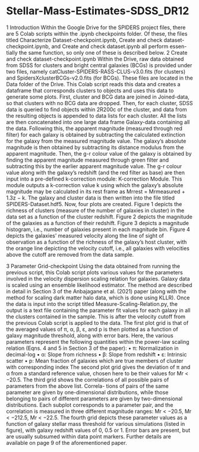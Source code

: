 # Stellar-Mass-Estimates-SDSS_DR12
1 Introduction
Within the Google Drive for the SPIDERS project files, there are 5 Colab scripts within the .ipynb checkpoints folder. Of these, the files titled Characterize Dataset-checkpoint.ipynb, Create and check dataset-checkpoint.ipynb, and Create and check dataset.ipynb all perform essen- tially the same function, so only one of these is described below.
2 Create and check dataset-checkpoint.ipynb
Within the Drive, raw data obtained from SDSS for clusters and bright central galaxies (BCGs) is provided under two files, namely catCluster-SPIDERS-RASS-CLUS-v3.0.fits (for clusters) and SpidersXclusterBCGs-v2.0.fits (for BCGs). These files are located in the Data folder of the Drive. This Colab script reads this data and creates a dataframe that corresponds clusters to objects and uses this data to generate some plots.
First, cluster and BCG data are joined in Joined-data, so that clusters with no BCG data are dropped. Then, for each cluster, SDSS data is queried to find objects within 2R200c of the cluster, and data from the resulting objects is appended to data lists for each cluster. All the lists are then concatenated into one large data frame Galaxy-data containing all the data.
Following this, the apparent magnitude (measured through red filter) for each galaxy is obtained by subtracting the calculated extinction for the galaxy from the measured magnitude value. The galaxy’s absolute magnitude is then obtained by subtracting its distance modulus from the apparent magnitude. Then, the g-r colour value of the galaxy is obtained by finding the apparent magnitude measured through green filter and subtracting this by the earlier apparent magnitude value. The g-r colour value along with the galaxy’s redshift (and the red filter as base) are then input into a pre-defined k-correction module: K-correction Module. This module outputs a k-correction value k using which the galaxy’s absolute magnitude may be calculated in its rest frame as Mrrest = Mrmeasured + 1.3z − k.
The galaxy and cluster data is then written into the file titled SPIDERS-Dataset.hdf5.
Now, four plots are created. Figure 1 depicts the richness of clusters (measure of the number of galaxies in cluster) in the data set as a function of the cluster redshift. Figure 2 depicts the magnitude of the galaxies as a function of their redshift. Figure 3 depicts a magnitude histogram, i.e., number of galaxies present in each magnitude bin. Figure 4 depicts the galaxies’ measured velocity along the line of sight of observation as a function of the richness of the galaxy’s host cluster, with the orange line depicting the velocity cutoff, i.e., all galaxies with velocities above the cutoff are removed from the data sample.

3 Parameter Grid-checkpoint
Using the data obtained from running the previous script, this Colab script plots various values for the parameters involved in the velocity dispersion scaling relation for galaxies. Galaxy data is scaled using an ensemble likelihood estimator. The method are described in detail in Section 3 of the Anbajagane et al. (2021) paper (along with the method for scaling dark matter halo data, which is done using KLLR).
Once the data is input into the script titled Measure-Scaling-Relation.py, the output is a text file containing the parameter fit values for each galaxy in all the clusters contained in the sample. This is after the velocity cutoff from the previous Colab script is applied to the data.
The first plot grid is that of the averaged values of π, α, β, ε, and p is then plotted as a function of galaxy magnitude threshold, along with error bars. Here, the various parameters represent the following quantities within the power-law scaling relation (Eqns. 4 and 5 in Section 3 of the paper):
• π: Normalization in decimal-log • α: Slope from richness
• β: Slope from redshift
• ε: Intrinsic scatter
• p: Mean fraction of galaxies which are true members of cluster with corresponding index
The second plot grid gives the deviation of π and α from a standard reference value, chosen here to
be their values for Mr < −20.5.
The third grid shows the correlations of all possible pairs of parameters from the above list. Correla- tions of pairs of the same parameter are given by one-dimensional distributions, while those belonging to pairs of different parameters are given by two-dimensional distributions. Each subplot corresponds to a parameter pair, and the correlation is measured in three different magnitude ranges: Mr < −20.5, Mr < −212.5, Mr < −22.5.
The fourth grid depicts these parameter values as a function of galaxy stellar mass threshold for various simulations (listed in figure), with galaxy redshift values of 0, 0.5 or 1. Error bars are present, but are usually subsumed within data point markers. Further details are available on page 9 of the aforementioned paper.
